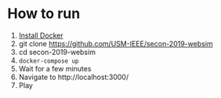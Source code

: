 # How to run
1. [Install Docker](https://docs.docker.com/install/linux/docker-ce/ubuntu/)
2. git clone https://github.com/USM-IEEE/secon-2019-websim
3. cd secon-2019-websim
4. ```docker-compose up```
5. Wait for a few minutes
6. Navigate to http://localhost:3000/
7. Play
